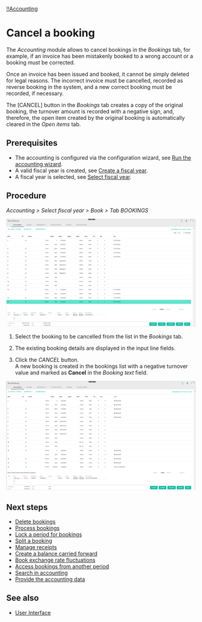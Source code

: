 [!!Accounting](RetailSuiteAccounting)

# Cancel a booking

The *Accounting* module allows to cancel bookings in the *Bookings* tab, for example, if an invoice has been mistakenly booked to a wrong account or a booking must be corrected.

Once an invoice has been issued and booked, it cannot be simply deleted for legal reasons. The incorrect invoice must be cancelled, recorded as reverse booking in the system, and a new correct booking must be recorded, if necessary.

 The [CANCEL] button in the *Bookings* tab creates a copy of the original booking, the turnover amount is recorded with a negative sign, and, therefore, the open item created by the original booking is automatically cleared in the *Open items* tab.

## Prerequisites

- The accounting is configured via the configuration wizard, see [Run the accounting wizard](01_RunAccountingWizard.md).
- A valid fiscal year is created, see [Create a fiscal year](04_ManageFiscalYear.md#create-a-fiscal-year).
- A fiscal year is selected, see [Select fiscal year](01_SelectFiscalYear.md).

## Procedure

*Accounting > Select fiscal year > Book > Tab BOOKINGS*

![Cancel a booking](/Assets/Screenshots/RetailSuiteAccounting/Book/Bookings/CancelBooking.png "[Cancel a booking]")

1. Select the booking to be cancelled from the list in the *Bookings* tab.

2. The existing booking details are displayed in the input line fields.

3. Click the *CANCEL* button.   
A new  booking is created in the bookings list with a negative turnover value and marked as **Cancel** in the *Booking text* field.

  ![Booking cancelled](/Assets/Screenshots/RetailSuiteAccounting/Book/Bookings/BookingCancelled.png "[Booking cancelled]")

## Next steps

 - [Delete bookings](06_DeleteBookings.md)
 - [Process bookings](07_ProcessBookings.md)
 - [Lock a period for bookings](08_LockPeriodBookings.md)
 - [Split a booking](09_SplitBooking.md)
 - [Manage receipts](10_ManageReceipts.md)
 - [Create a balance carried forward](11_CreateBalanceCarriedForward.md)
 - [Book exchange rate fluctuations](12_BookExchangeRateFluctuations.md)
 - [Access bookings from another period](13_AccessBookingsPeriod.md)
 - [Search in accounting](14_SearchAccounting.md)
 - [Provide the accounting data](15_ProviceAccountingData.md)

## See also

 - [User Interface](/RetailSuiteAccounting/UserInterface/00_UserInterface.md)
